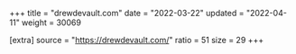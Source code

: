 +++
title = "drewdevault.com"
date = "2022-03-22"
updated = "2022-04-11"
weight = 30069

[extra]
source = "https://drewdevault.com/"
ratio = 51
size = 29
+++
